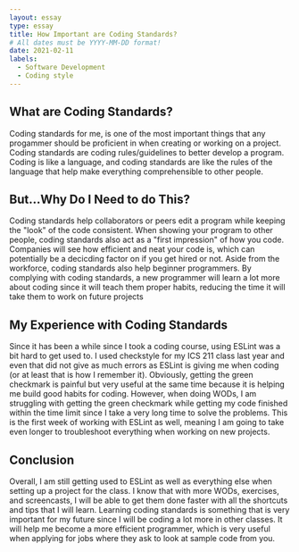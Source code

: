 ```yaml
---
layout: essay
type: essay
title: How Important are Coding Standards?
# All dates must be YYYY-MM-DD format!
date: 2021-02-11
labels:
  - Software Development
  - Coding style
---
```


## What are Coding Standards?
Coding standards for me, is one of the most important things that any progammer should be proficient in when creating or working on a project. Coding standards are coding rules/guidelines to better develop a program. Coding is like a language, and coding standards are like the rules of the language that help make everything comprehensible to other people. 

## But...Why Do I Need to do This?
Coding standards help collaborators or peers edit a program while keeping the "look" of the code consistent. When showing your program to other people, coding standards also act as a "first impression" of how you code. Companies will see how efficient and neat your code is, which can potentially be a decicding factor on if you get hired or not. Aside from the workforce, coding standards also help beginner programmers. By complying with coding standards, a new programmer will learn a lot more about coding since it will teach them proper habits, reducing the time it will take them to work on future projects

## My Experience with Coding Standards
Since it has been a while since I took a coding course, using ESLint was a bit hard to get used to. I used checkstyle for my ICS 211 class last year and even that did not give as much errors as ESLint is giving me when coding (or at least that is how I remember it). Obviously, getting the green checkmark is painful but very useful at the same time because it is helping me build good habits for coding. However, when doing WODs, I am struggling with getting the green checkmark while getting my code finished within the time limit since I take a very long time to solve the problems. This is the first week of working with ESLint as well, meaning I am going to take even longer to troubleshoot everything when working on new projects.

## Conclusion
Overall, I am still getting used to ESLint as well as everything else when setting up a project for the class. I know that with more WODs, exercises, and screencasts, I will be able to get them done faster with all the shortcuts and tips that I will learn. Learning coding standards is something that is very important for my future since I will be coding a lot more in other classes. It will help me become a more efficient programmer, which is very useful when applying for jobs where they ask to look at sample code from you.
